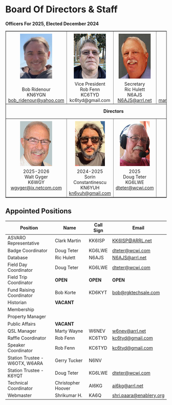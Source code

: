 # Board Of Directors & Staff

**Officers For 2025, Elected December 2024**


<table align="center" border="1" cellpadding="0" cellspacing="0" style="border-collapse:collapse" width="600">
    <tbody>
        <tr>
            <td valign="top" width="25%">
            <div align="center"><img src="/images/KN6YGN.jpeg" style="margin-top: 5px; margin-bottom: 5px; width: 100px; height: 140px;" alt="image" /><br />
            <span> </span><br />
            <span>Bob Ridenour<br />
            KN6YGN<br />
            <a href="mailto:bob_ridenour@yahoo.com">bob_ridenour@yahoo.com</a></span></div>
            </td>
            <td valign="top" width="25%">
            <div align="center"><img height="140" src="/images/KC6TYD-100.jpg" vspace="5" width="100" alt="image" /><br />
            <span>Vice President </span><br />
            <span>Rob Fenn</span><br />
            <span>KC6TYD</span><br />
            <a>kc6tyd@gmail.com</a></div>
            </td>
            <td valign="top" width="25%">
            <div align="center"><img height="140" src="/images/N6AJS-100.jpg" vspace="5" width="100" alt="image" /><br />
            <span>Secretary</span><br />
            <span>Ric Hulett</span><br />
            <span>N6AJS</span><br />
            <a href="mailto:N6AJS@arrl.net">N6AJS@arrl.net</a></div>
            </td>
            <td valign="top" width="25%">
            <div align="center"><img height="140" src="/images/k6wek.jpg" vspace="5" width="100" alt="image" /><br />
            <span>Treasurer</span><br />
            <span>Margaret Cooper</span><br />
            <span>K6WEK</span><br />
            <a href="mailto:margaret.k6wek@gmail.com">margaret.k6wek@gmail.com</a></div>
            </td>
        </tr>
        <tr>
            <td colspan="4" height="40">
            <div align="center"><span><b>Directors</b></span></div>
            </td>
        </tr>
        <tr>
            <td valign="top">
            <div align="center"><img height="140" src="/images/K6WGY-100-1.jpg" vspace="5" width="100" alt="image" /><br />
            <span>2025-2026</span><br />
            <span>Walt Gyger</span><br />
            <span>K6WGY</span><br />
            <a href="mailto:wgyger@ix.netcom.com">wgyger@ix.netcom.com</a></div>
            </td>
            <td  valign="top">
            <div align="center"><img alt="" src="/images/KN6YUH.jpg" style="margin-top: 5px; margin-bottom: 5px; width: 93px; height: 140px;" alt="image" /><br />
            <span>2024-2025</span><br />
            Sorin Constantinescu<br />
            KN6YUH<br />
            <a href="mailto:kn6yuh@gmail.com">kn6yuh@gmail.com</a></div>
            <div align="center"></div>
            </td>
            <td valign="top">
            <div align="center"><img alt="" src="/images/KG6LWE-100.jpg" style="margin-top: 5px; margin-bottom: 5px; width: 93px; height: 140px;" alt="image" /><br />
            <span>2025</span><br />
            <span>Doug Teter</span><br />
            <span>KG6LWE</span><br />
            <a href="mailto:dteter@wcwi.com">dteter@wcwi.com</a></div>
            </td>
            <td valign="top">
            <div align="center"><img alt="" src="/images/KI6LDM-100.jpg" style="margin-top: 5px; margin-bottom: 5px; width: 93px; height: 140px;" alt="image" /><br />
            <span>2025</span><br />
            <span>Darryl Presley</span><br />
            <span>KI6LDM</span><br />
            <a href="mailto:KI6LDM@arrl.net">KI6LDM@arrl.net</a></div>
            </td>
        </tr>
    </tbody>
</table>

## Appointed Positions

Position | Name | Call Sign | Email
---|---|---|---
ASVARO Representative           | Clark Martin          | KK6ISP    | <KK6ISP@ARRL.net>
Badge Coordinator               | Doug Teter            | KG6LWE    | <dteter@wcwi.com>
Database                        | Ric Hulett            | N6AJS     | <N6AJS@arrl.net>
Field Day Coordinator           | Doug Teter            | KG6LWE    | <dteter@wcwi.com>
Field Trip Coordinator          | __OPEN__              | __OPEN__  | __OPEN__
Fund Raising Coordinator        | Bob Korte             | KD6KYT    | <bob@rgktechsale.com>
Historian                       | __VACANT__            |           |
Membership                      |                       |           |
Property Manager                |                       |           |
Public Affairs                  | __VACANT__            |           |
QSL Manager                     | Marty Wayne           | W6NEV     | <w6nev@arrl.net>
Raffle Coordinator              | Rob Fenn              | KC6TYD    | <kc6tyd@gmail.com>
Speaker Coordinator             | Rob Fenn              | KC6TYD    | <kc6tyd@gmail.com>
Station Trustee - W6OTX, W6ARA  | Gerry Tucker          | N6NV      | 
Station Trustee - K6YQT         | Doug Teter            | KG6LWE    | <dteter@wcwi.com>
Technical Coordinator           | Christopher Hoover    | AI6KG     | <ai6kg@arrl.net>
Webmaster                       | Shrikumar H.          | KA6Q      | <shri.paara@enablery.org>

